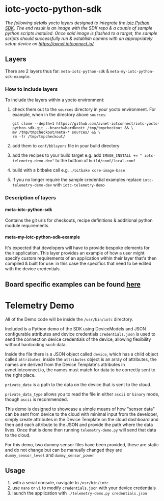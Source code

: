 # iotc-yocto-python-sdk
*The following details yocto layers designed to integrate the [iotc Python SDK]([https://github.com/avnet-iotconnect/iotc-python-sdk/tree/master-std-21]). The end result is an image with the SDK repo & a couple of sample python scripts installed. Once said image is flashed to a target, the sample scripts should successfully run & establish comms with an appropriately setup device on https://avnet.iotconnect.io/*

## Layers
There are 2 layers thus far: `meta-iotc-python-sdk` & `meta-my-iotc-python-sdk-example`.
### How to include layers
To include the layers within a yocto environment:

1. check them out to the `sources` directory in your yocto environment. For example, when in the directory above `sources`:

   ```
   git clone --depth=1 https://github.com/avnet-iotconnect/iotc-yocto-python-sdk.git --branch=hardknott /tmp/tmpcheckout && \
   mv /tmp/tmpcheckout/meta-* sources/ && \
   rm -fr /tmp/tmpcheckout/
   ```

1. add them to `conf/bblayers` file in your build directory
1. add the recipes to your build target e.g. add `IMAGE_INSTALL += " iotc-telemetry-demo-dev"` to the bottom of `build/conf/local.conf`
1. build with a bitbake call e.g. `./bitbake core-image-base`

1. If you no longer require the sample credential examples replace `iotc-telemetry-demo-dev` with `iotc-telemetry-demo`

### Description of layers
#### meta-iotc-python-sdk
Contains the git urls for checkouts, recipe definitions & additional python module requirements.
#### meta-my-iotc-python-sdk-example
It's expected that developers will have to provide bespoke elements for their application. This layer provides an example of how a user might specify custom requirements of an application within their layer that's then compiled & built for use: in this case the  specifics that need to be edited with the device credentials.

## Board specific examples can be found [here](board_specific_readmes/README.md)

# Telemetry Demo

   All of the Demo code will be inside the `/usr/bin/iotc` directory.

   Included is a Python demo of the SDK using DeviceModels and JSON configurable attributes and device credentials
   `credentials.json` is used to send the connection device credentials of the device, allowing flexibility without hardcoding such data.

   Inside the file there is a JSON object called `device`, which has a child object called `attributes`, inside the `attributes` object is an array of attributes, the names are derived from the Device Template's attributes in avnet.iotconnect.io, the names must match for data to be correctly sent to the right place.

   `private_data` is a path to the data on the device that is sent to the cloud.

   `private_data_type` allows you to read the file in either `ascii` or `binary` mode, though `ascii` is recommended.

   This demo is designed to showcase a simple means of how "sensor data" can be sent from device to the cloud with minimal input from the developer, simply create attributes in the Device Template on the cloud dashboard and then add each attribute to the JSON and provide the path where the data lives.
   Once that is done then running `telemetry-demo.py` will send that data to the cloud.  

   For this demo, two dummy sensor files have been provided, these are static and do not change but can be manually changed
   they are `dummy_sensor_level` and `dummy_sensor_power`

   ## Usage
   1. with a serial console, navigate to `/usr/bin/iotc`
   2. use `nano` or `vi` to modify `credentials.json` with your device credentials
   3. launch the application with `./telemetry-demo.py credentials.json`